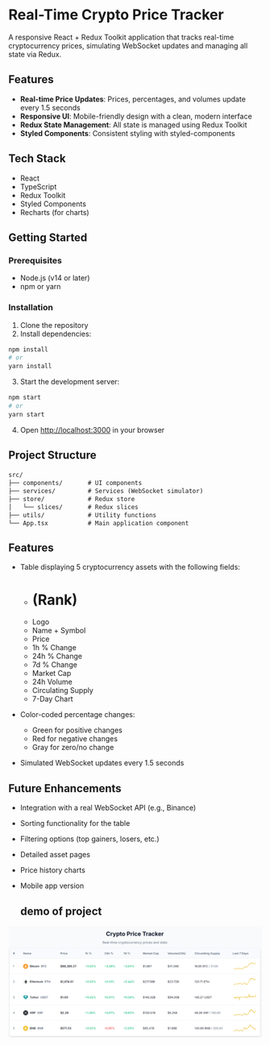# Real-Time Crypto Price Tracker

A responsive React + Redux Toolkit application that tracks real-time cryptocurrency prices, simulating WebSocket updates and managing all state via Redux.

## Features

- **Real-time Price Updates**: Prices, percentages, and volumes update every 1.5 seconds
- **Responsive UI**: Mobile-friendly design with a clean, modern interface
- **Redux State Management**: All state is managed using Redux Toolkit
- **Styled Components**: Consistent styling with styled-components

## Tech Stack

- React
- TypeScript
- Redux Toolkit
- Styled Components
- Recharts (for charts)

## Getting Started

### Prerequisites

- Node.js (v14 or later)
- npm or yarn

### Installation

1. Clone the repository
2. Install dependencies:

```bash
npm install
# or
yarn install
```

3. Start the development server:

```bash
npm start
# or
yarn start
```

4. Open [http://localhost:3000](http://localhost:3000) in your browser

## Project Structure

```
src/
├── components/       # UI components
├── services/         # Services (WebSocket simulator)
├── store/            # Redux store
│   └── slices/       # Redux slices
├── utils/            # Utility functions
└── App.tsx           # Main application component
```

## Features

- Table displaying 5 cryptocurrency assets with the following fields:
  - # (Rank)
  - Logo
  - Name + Symbol
  - Price
  - 1h % Change
  - 24h % Change
  - 7d % Change
  - Market Cap
  - 24h Volume
  - Circulating Supply
  - 7-Day Chart

- Color-coded percentage changes:
  - Green for positive changes
  - Red for negative changes
  - Gray for zero/no change

- Simulated WebSocket updates every 1.5 seconds

## Future Enhancements

- Integration with a real WebSocket API (e.g., Binance)
- Sorting functionality for the table
- Filtering options (top gainers, losers, etc.)
- Detailed asset pages
- Price history charts
- Mobile app version

  ## demo of project
![App Screenshot](./public/Screenshot%202025-04-25%20041513.png)



